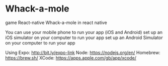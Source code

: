# Whack-a-mole
game React-native
Whack-a-mole in react native

You can 
use your mobile phone to run your app (iOS and Android)
set up an iOS simulator on your computer to run your app
set up an Android Simulator on your computer to run your app

Using 
Expo: http://bit.ly/expo-link
Node: https://nodejs.org/en/
Homebrew: https://brew.sh/
XCode: https://apps.apple.com/gb/app/xcode/

